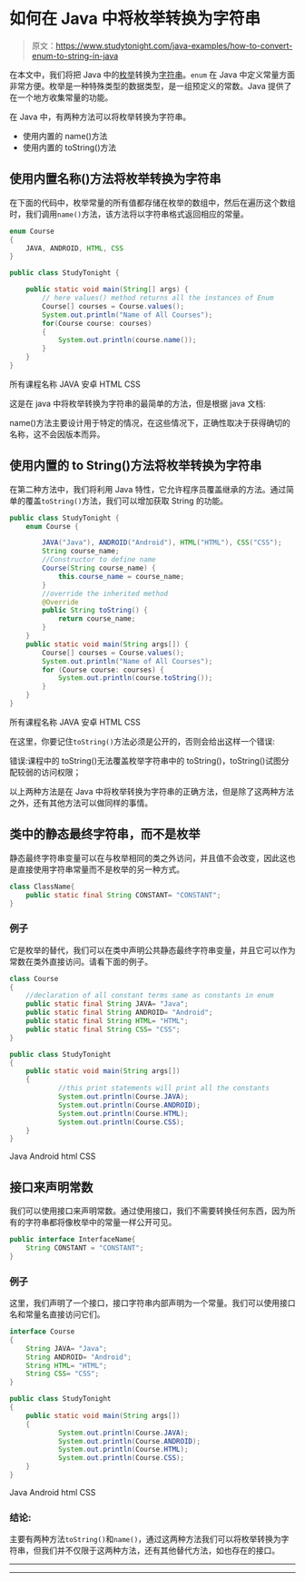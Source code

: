# 如何在 Java 中将枚举转换为字符串

> 原文：<https://www.studytonight.com/java-examples/how-to-convert-enum-to-string-in-java>

在本文中，我们将把 Java 中的[枚举](https://www.studytonight.com/java/enumerations.php)转换为[字符串](https://www.studytonight.com/java/string-handling-in-java.php)。`enum` 在 Java 中定义常量方面非常方便。枚举是一种特殊类型的数据类型，是一组预定义的常数。Java 提供了在一个地方收集常量的功能。

在 Java 中，有两种方法可以将枚举转换为字符串。

*   使用内置的 name()方法
*   使用内置的 toString()方法

## 使用内置名称()方法将枚举转换为字符串

在下面的代码中，枚举常量的所有值都存储在枚举的数组中，然后在遍历这个数组时，我们调用`name()`方法，该方法将以字符串格式返回相应的常量。

```java
enum Course
{
	JAVA, ANDROID, HTML, CSS
}

public class StudyTonight {

	public static void main(String[] args) {
		// here values() method returns all the instances of Enum
		Course[] courses = Course.values();
		System.out.println("Name of All Courses");
		for(Course course: courses)
		{
			System.out.println(course.name());
	    }
	}
}
```

所有课程名称
JAVA
安卓
HTML
CSS

这是在 java 中将枚举转换为字符串的最简单的方法，但是根据 java 文档:

name()方法主要设计用于特定的情况，在这些情况下，正确性取决于获得确切的名称，这不会因版本而异。

## 使用内置的 to String()方法将枚举转换为字符串

在第二种方法中，我们将利用 Java 特性，它允许程序员覆盖继承的方法。通过简单的覆盖`toString()`方法，我们可以增加获取 String 的功能。

```java
public class StudyTonight {
	enum Course {

		JAVA("Java"), ANDROID("Android"), HTML("HTML"), CSS("CSS");
		String course_name;
		//Constructor to define name
		Course(String course_name) {
			this.course_name = course_name;
		}
		//override the inherited method
		@Override
		public String toString() {
			return course_name;
		}
	}
	public static void main(String args[]) {
		Course[] courses = Course.values();
		System.out.println("Name of All Courses");
		for (Course course: courses) {
			System.out.println(course.toString());
		}
	}
}
```

所有课程名称
JAVA
安卓
HTML
CSS

在这里，你要记住`toString()`方法必须是公开的，否则会给出这样一个错误:

错误:课程中的 toString()无法覆盖枚举字符串中的 toString()，toString()试图分配较弱的访问权限；

以上两种方法是在 Java 中将枚举转换为字符串的正确方法，但是除了这两种方法之外，还有其他方法可以做同样的事情。

## 类中的静态最终字符串，而不是枚举

静态最终字符串变量可以在与枚举相同的类之外访问，并且值不会改变，因此这也是直接使用字符串常量而不是枚举的另一种方式。

```java
class ClassName{
	public static final String CONSTANT= "CONSTANT";
}
```

### 例子

它是枚举的替代，我们可以在类中声明公共静态最终字符串变量，并且它可以作为常数在类外直接访问。请看下面的例子。

```java
class Course
{
    //declaration of all constant terms same as constants in enum
    public static final String JAVA= "Java";
    public static final String ANDROID= "Android";
    public static final String HTML= "HTML";
    public static final String CSS= "CSS";
}

public class StudyTonight
{
    public static void main(String args[])
    {
            //this print statements will print all the constants
            System.out.println(Course.JAVA);
            System.out.println(Course.ANDROID);
            System.out.println(Course.HTML);
            System.out.println(Course.CSS);
    }
}
```

Java
Android
html
CSS

## 接口来声明常数

我们可以使用接口来声明常数。通过使用接口，我们不需要转换任何东西，因为所有的字符串都将像枚举中的常量一样公开可见。

```java
public interface InterfaceName{
    String CONSTANT = "CONSTANT";
}
```

### 例子

这里，我们声明了一个接口，接口字符串内部声明为一个常量。我们可以使用接口名和常量名直接访问它们。

```java
interface Course
{
    String JAVA= "Java";
    String ANDROID= "Android";
    String HTML= "HTML";
    String CSS= "CSS";
}

public class StudyTonight
{
    public static void main(String args[])
    {
            System.out.println(Course.JAVA);
            System.out.println(Course.ANDROID);
            System.out.println(Course.HTML);
            System.out.println(Course.CSS);
    }
}
```

Java
Android
html
CSS

### 结论:

主要有两种方法`toString()`和`name()`，通过这两种方法我们可以将枚举转换为字符串，但我们并不仅限于这两种方法，还有其他替代方法，如也存在的接口。

* * *

* * *